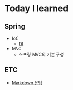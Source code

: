 # Today I learned
## Spring
* IoC
  * [DI](ioc/di.md)
* MVC
  * 스프링 MVC의 기본 구성
## ETC
* [Markdown 문법](etc/md.md)